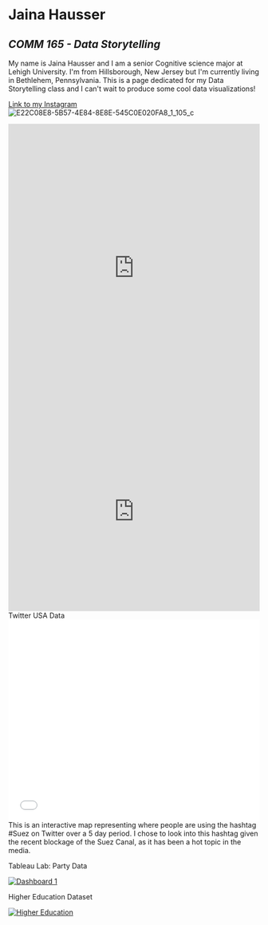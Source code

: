 # Jaina Hausser
## *COMM 165 - Data Storytelling*
My name is Jaina Hausser and I am a senior Cognitive science major at Lehigh University. I'm from Hillsborough, New Jersey but I'm currently living in Bethlehem, Pennsylvania. This is a page dedicated for my Data Storytelling class and I can't wait to produce some cool data visualizations!

[Link to my Instagram](https://www.instagram.com/jainahausser/)
![E22C08E8-5B57-4E84-8E8E-545C0E020FA8_1_105_c](https://user-images.githubusercontent.com/47929038/107156978-7b7c2b00-694f-11eb-8192-74aa5a07caf1.jpeg)
<iframe title="Lehigh Undergrad Enrollment 2020" aria-label="chart" id="datawrapper-chart-icDS5" src="https://datawrapper.dwcdn.net/icDS5/1/" scrolling="no" frameborder="0" style="width: 0; min-width: 100% !important; border: none;" height="577"></iframe><script type="text/javascript">!function(){"use strict";window.addEventListener("message",(function(a){if(void 0!==a.data["datawrapper-height"])for(var e in a.data["datawrapper-height"]){var t=document.getElementById("datawrapper-chart-"+e)||document.querySelector("iframe[src*='"+e+"']");t&&(t.style.height=a.data["datawrapper-height"][e]+"px")}}))}();
</script>
<iframe title="Undergrad Enrollment by College 2010-2020" aria-label="Interactive line chart" id="datawrapper-chart-d9kvz" src="https://datawrapper.dwcdn.net/d9kvz/1/" scrolling="no" frameborder="0" style="width: 0; min-width: 100% !important; border: none;" height="400"></iframe><script type="text/javascript">!function(){"use strict";window.addEventListener("message",(function(a){if(void 0!==a.data["datawrapper-height"])for(var e in a.data["datawrapper-height"]){var t=document.getElementById("datawrapper-chart-"+e)||document.querySelector("iframe[src*='"+e+"']");t&&(t.style.height=a.data["datawrapper-height"][e]+"px")}}))}();
</script>
Twitter USA Data
<style>.embed-container {position: relative; padding-bottom: 80%; height: 0; max-width: 100%;} .embed-container iframe, .embed-container object, .embed-container iframe{position: absolute; top: 0; left: 0; width: 100%; height: 100%;} small{position: absolute; z-index: 40; bottom: 0; margin-bottom: -15px;}</style><div class="embed-container"><iframe width="500" height="400" frameborder="0" scrolling="no" marginheight="0" marginwidth="0" title="#Suez Twitter Data" src="//lu.maps.arcgis.com/apps/Embed/index.html?webmap=eebedc10977b433bbfe67c121924ca98&extent=-180,-24.5844,0.0036,70.0591&zoom=true&previewImage=false&scale=true&disable_scroll=false&theme=light"></iframe></div>
This is an interactive map representing where people are using the hashtag #Suez on Twitter over a 5 day period. I chose to look into this hashtag given the recent blockage of the Suez Canal, as it has been a hot topic in the media.

Tableau Lab: Party Data
<div class='tableauPlaceholder' id='viz1618252328959' style='position: relative'><noscript><a href='#'><img alt='Dashboard 1 ' src='https:&#47;&#47;public.tableau.com&#47;static&#47;images&#47;Pa&#47;PartyData_16182522671910&#47;Dashboard1&#47;1_rss.png' style='border: none' /></a></noscript><object class='tableauViz'  style='display:none;'><param name='host_url' value='https%3A%2F%2Fpublic.tableau.com%2F' /> <param name='embed_code_version' value='3' /> <param name='site_root' value='' /><param name='name' value='PartyData_16182522671910&#47;Dashboard1' /><param name='tabs' value='no' /><param name='toolbar' value='yes' /><param name='static_image' value='https:&#47;&#47;public.tableau.com&#47;static&#47;images&#47;Pa&#47;PartyData_16182522671910&#47;Dashboard1&#47;1.png' /> <param name='animate_transition' value='yes' /><param name='display_static_image' value='yes' /><param name='display_spinner' value='yes' /><param name='display_overlay' value='yes' /><param name='display_count' value='yes' /><param name='language' value='en' /><param name='filter' value='publish=yes' /></object></div> <script type='text/javascript'> var divElement = document.getElementById('viz1618252328959'); var vizElement = divElement.getElementsByTagName('object')[0]; if ( divElement.offsetWidth > 800 ) { vizElement.style.width='100%';vizElement.style.height=(divElement.offsetWidth*0.75)+'px';} else if ( divElement.offsetWidth > 500 ) {vizElement.style.width='100%';vizElement.style.height=(divElement.offsetWidth*0.75)+'px';} else { vizElement.style.width='100%';vizElement.style.height='727px';}   var scriptElement = document.createElement('script'); scriptElement.src = 'https://public.tableau.com/javascripts/api/viz_v1.js';                    vizElement.parentNode.insertBefore(scriptElement, vizElement); </script>

Higher Education Dataset
<div class='tableauPlaceholder' id='viz1618791843129' style='position: relative'><noscript><a href='#'><img alt='Higher Education ' src='https:&#47;&#47;public.tableau.com&#47;static&#47;images&#47;Hi&#47;HigherEducation_16187917048760&#47;Story1&#47;1_rss.png' style='border: none' /></a></noscript><object class='tableauViz'  style='display:none;'><param name='host_url' value='https%3A%2F%2Fpublic.tableau.com%2F' /> <param name='embed_code_version' value='3' /> <param name='site_root' value='' /><param name='name' value='HigherEducation_16187917048760&#47;Story1' /><param name='tabs' value='no' /><param name='toolbar' value='yes' /><param name='static_image' value='https:&#47;&#47;public.tableau.com&#47;static&#47;images&#47;Hi&#47;HigherEducation_16187917048760&#47;Story1&#47;1.png' /> <param name='animate_transition' value='yes' /><param name='display_static_image' value='yes' /><param name='display_spinner' value='yes' /><param name='display_overlay' value='yes' /><param name='display_count' value='yes' /><param name='language' value='en' /></object></div> <script type='text/javascript'>var divElement = document.getElementById('viz1618791843129');var vizElement = divElement.getElementsByTagName('object')[0];                    vizElement.style.width='1016px';vizElement.style.height='991px';                    var scriptElement = document.createElement('script');                    scriptElement.src = 'https://public.tableau.com/javascripts/api/viz_v1.js';                    vizElement.parentNode.insertBefore(scriptElement, vizElement);                </script>
